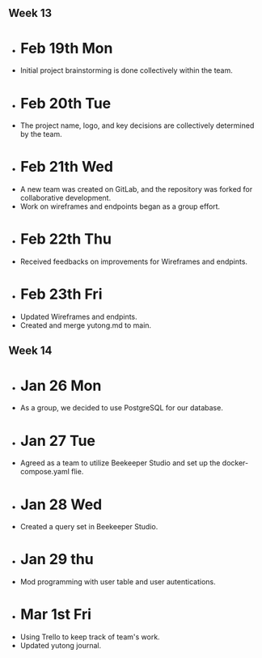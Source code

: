 


## Week 13

+ # Feb 19th Mon 
- Initial project brainstorming is done collectively within the team.

+ # Feb 20th Tue
- The project name, logo, and key decisions are collectively determined by the team.

+ # Feb 21th Wed
- A new team was created on GitLab, and the repository was forked for collaborative development.
- Work on wireframes and endpoints began as a group effort.

+ # Feb 22th Thu
- Received feedbacks on improvements for Wireframes and endpints. 

+ # Feb 23th Fri
- Updated Wireframes and endpints. 
- Created and merge yutong.md to main. 

## Week 14

+ # Jan 26 Mon
- As a group, we decided to use PostgreSQL for our database.

+ # Jan 27 Tue
- Agreed as a team to utilize Beekeeper Studio and set up the docker-compose.yaml flie.

+ # Jan 28 Wed

- Created a query set in Beekeeper Studio.

+ # Jan 29 thu
- Mod programming with user table and user autentications. 

+ # Mar 1st Fri
- Using Trello to keep track of team's work. 
- Updated yutong journal. 
